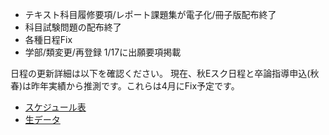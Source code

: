 ﻿---
layout: post
categories: [慶應通信, News]
tags: [慶應通信, NL]
author: tmo
slug: "1079"
---
* テキスト科目履修要項/レポート課題集が電子化/冊子版配布終了
* 科目試験問題の配布終了
* 各種日程Fix
* 学部/類変更/再登録 1/17に出願要項掲載

日程の更新詳細は以下を確認ください。
現在、秋Eスク日程と卒論指導申込(秋春)は昨年実績から推測です。これらは4月にFix予定です。

* [スケジュール表](https://tmo1031.github.io/kcc-tips/schedule.html)
* [生データ](https://github.com/tmo1031/kcc-tips/blob/main/schedule/Schedule-2025.mmd)
